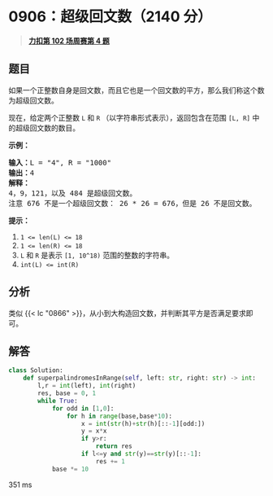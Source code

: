 # 0906：超级回文数（2140 分）

 
> <u>**[力扣第 102 场周赛第 4 题](https://leetcode.cn/problems/super-palindromes/)**</u>

## 题目

<p>如果一个正整数自身是回文数，而且它也是一个回文数的平方，那么我们称这个数为超级回文数。</p>

<p>现在，给定两个正整数 <code>L</code> 和 <code>R</code> （以字符串形式表示），返回包含在范围 <code>[L, R]</code> 中的超级回文数的数目。</p>



<p><strong>示例：</strong></p>

<pre><strong>输入：</strong>L = &quot;4&quot;, R = &quot;1000&quot;
<strong>输出：</strong>4
<strong>解释：
</strong>4，9，121，以及 484 是超级回文数。
注意 676 不是一个超级回文数： 26 * 26 = 676，但是 26 不是回文数。</pre>



<p><strong>提示：</strong></p>

<ol>
<li><code>1 &lt;= len(L) &lt;= 18</code></li>
<li><code>1 &lt;= len(R) &lt;= 18</code></li>
<li><code>L</code> 和 <code>R</code> 是表示 <code>[1, 10^18)</code> 范围的整数的字符串。</li>
<li><code>int(L) &lt;= int(R)</code></li>
</ol>






## 分析

类似 {{< lc "0866" >}}，从小到大构造回文数，并判断其平方是否满足要求即可。

## 解答


```python
class Solution:
    def superpalindromesInRange(self, left: str, right: str) -> int:
        l,r = int(left), int(right)
        res, base = 0, 1
        while True:
            for odd in [1,0]:
                for h in range(base,base*10):
                    x = int(str(h)+str(h)[::-1][odd:])
                    y = x*x
                    if y>r:
                        return res
                    if l<=y and str(y)==str(y)[::-1]:
                        res += 1
            base *= 10
```
351 ms
